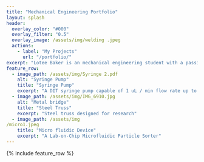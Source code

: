 ```yaml
---
title: "Mechanical Engineering Portfolio"
layout: splash
header:
  overlay_color: "#000"
  overlay_filter: "0.5"
  overlay_image: /assets/img/welding .jpeg
  actions:
    - label: "My Projects"
      url: "/portfolio/"
excerpt: "Lotee Baker is an mechanical engineering student with a passion for entertainment engineering."
feature_row:
  - image_path: /assets/img/Syringe 2.pdf
    alt: "Syringe Pump"
    title: "Syringe Pump"
    excerpt: "A DIT syringe pump capable of 1 uL / min flow rate up to 10 mL/min"
  - image_path: /assets/img/IMG_6910.jpg
    alt: "Metal bridge"
    title: "Steel Truss"
    excerpt: "Steel truss designed for research"
  - image_path: /assets/img
/micro1.jpeg
    title: "Micro fluidic Device"
    excerpt: "A Lab-on-Chip Microfluidic Particle Sorter"
---
```


{% include feature_row %}
 

